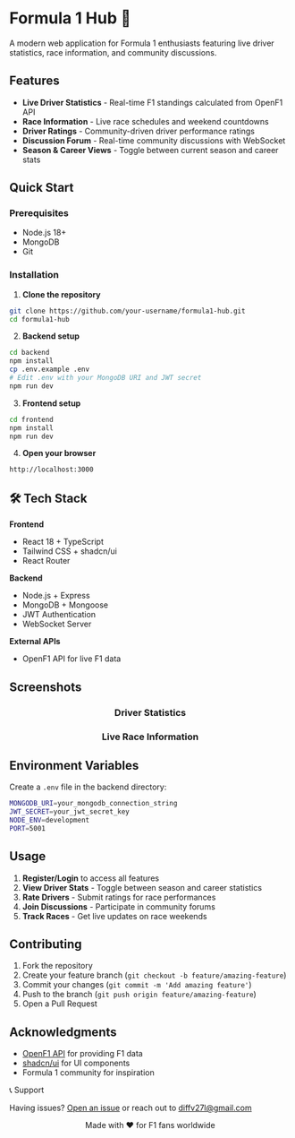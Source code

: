 # Formula 1 Hub 🏁

A modern web application for Formula 1 enthusiasts featuring live driver statistics, race information, and community discussions.



## Features

- **Live Driver Statistics** - Real-time F1 standings calculated from OpenF1 API
- **Race Information** - Live race schedules and weekend countdowns  
- **Driver Ratings** - Community-driven driver performance ratings
- **Discussion Forum** - Real-time community discussions with WebSocket
- **Season & Career Views** - Toggle between current season and career stats

## Quick Start

### Prerequisites

- Node.js 18+
- MongoDB
- Git

### Installation

1. **Clone the repository**
```bash
git clone https://github.com/your-username/formula1-hub.git
cd formula1-hub
```

2. **Backend setup**
```bash
cd backend
npm install
cp .env.example .env
# Edit .env with your MongoDB URI and JWT secret
npm run dev
```

3. **Frontend setup**
```bash
cd frontend
npm install
npm run dev
```

4. **Open your browser**
```
http://localhost:3000
```

## 🛠️ Tech Stack

**Frontend**
- React 18 + TypeScript
- Tailwind CSS + shadcn/ui
- React Router

**Backend**
- Node.js + Express
- MongoDB + Mongoose  
- JWT Authentication
- WebSocket Server

**External APIs**
- OpenF1 API for live F1 data

## Screenshots

<div align="center">

### Driver Statistics


### Live Race Information  


</div>

## Environment Variables

Create a `.env` file in the backend directory:

```bash
MONGODB_URI=your_mongodb_connection_string
JWT_SECRET=your_jwt_secret_key
NODE_ENV=development
PORT=5001
```

## Usage

1. **Register/Login** to access all features
2. **View Driver Stats** - Toggle between season and career statistics  
3. **Rate Drivers** - Submit ratings for race performances
4. **Join Discussions** - Participate in community forums
5. **Track Races** - Get live updates on race weekends

## Contributing

1. Fork the repository
2. Create your feature branch (`git checkout -b feature/amazing-feature`)
3. Commit your changes (`git commit -m 'Add amazing feature'`)
4. Push to the branch (`git push origin feature/amazing-feature`)  
5. Open a Pull Request


## Acknowledgments

- [OpenF1 API](https://openf1.org/) for providing F1 data
- [shadcn/ui](https://ui.shadcn.com/) for UI components
- Formula 1 community for inspiration

📞 Support

Having issues? [Open an issue](https://github.com/ac1d301/formula1-hub/issues) or reach out to [diffv27l@gmail.com](mailto:diffv27@gmail.com.com)

<div align="center">
Made with ❤️ for F1 fans worldwide
</div>
